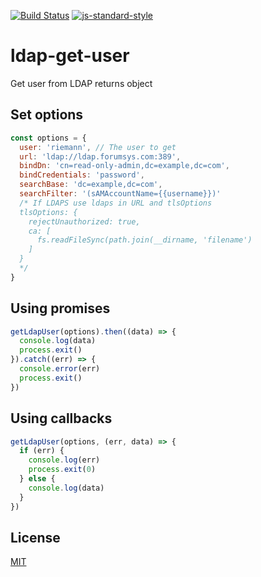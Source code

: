 [![Build Status](https://travis-ci.org/telemark/ldap-get-user.svg?branch=master)](https://travis-ci.org/telemark/ldap-get-user)
[![js-standard-style](https://img.shields.io/badge/code%20style-standard-brightgreen.svg?style=flat)](https://github.com/feross/standard)
# ldap-get-user
Get user from LDAP returns object

## Set options
```js
const options = {
  user: 'riemann', // The user to get
  url: 'ldap://ldap.forumsys.com:389',
  bindDn: 'cn=read-only-admin,dc=example,dc=com',
  bindCredentials: 'password',
  searchBase: 'dc=example,dc=com',
  searchFilter: '(sAMAccountName={{username}})'
  /* If LDAPS use ldaps in URL and tlsOptions
  tlsOptions: {
    rejectUnauthorized: true,
    ca: [
      fs.readFileSync(path.join(__dirname, 'filename')
    ]
  }
  */
}
```
## Using promises
```js
getLdapUser(options).then((data) => {
  console.log(data)
  process.exit()
}).catch((err) => {
  console.error(err)
  process.exit()
})
```

## Using callbacks
```js
getLdapUser(options, (err, data) => {
  if (err) {
    console.log(err)
    process.exit(0)
  } else {
    console.log(data)
  }
})
```

## License
[MIT](LICENSE)